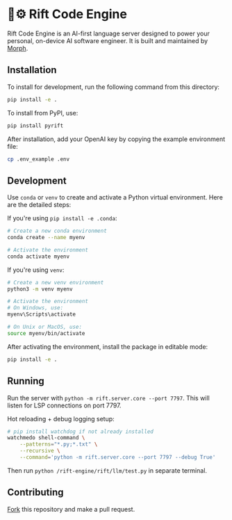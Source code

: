 # ️🤖⚙️ Rift Code Engine

Rift Code Engine is an AI-first language server designed to power your personal, on-device AI software engineer. It is built and maintained by [Morph](https://morph.so).

## Installation

To install for development, run the following command from this directory:

```bash
pip install -e .
```

To install from PyPI, use:

```bash
pip install pyrift
```

After installation, add your OpenAI key by copying the example environment file:

```bash
cp .env_example .env
```

## Development

Use `conda` or `venv` to create and activate a Python virtual environment. Here are the detailed steps:

If you're using `pip install -e .conda`:
```bash
# Create a new conda environment
conda create --name myenv

# Activate the environment
conda activate myenv
```

If you're using `venv`:
```bash
# Create a new venv environment
python3 -m venv myenv

# Activate the environment
# On Windows, use:
myenv\Scripts\activate

# On Unix or MacOS, use:
source myenv/bin/activate
```

After activating the environment, install the package in editable mode:
```bash
pip install -e .
```

## Running

Run the server with `python -m rift.server.core --port 7797`. This will listen for LSP connections on port 7797.

Hot reloading + debug logging setup:

```bash
# pip install watchdog if not already installed
watchmedo shell-command \
    --patterns="*.py;*.txt" \
    --recursive \
    --command='python -m rift.server.core --port 7797 --debug True'  
```

Then run `python /rift-engine/rift/llm/test.py` in separate terminal.

## Contributing
[Fork](https://docs.github.com/en/get-started/quickstart/contributing-to-projects) this repository and make a pull request.

